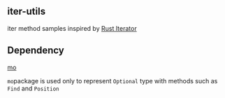 ## iter-utils

iter method samples inspired by [Rust Iterator](https://doc.rust-lang.org/std/iter/trait.Iterator.html)

## Dependency

[mo](https://github.com/samber/mo)

`mo`package is used only to represent `Optional` type with methods such as `Find` and `Position`
